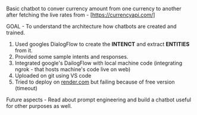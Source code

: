 Basic chatbot to conver currency amount from one currency to another after fetching the live rates from -
[https://currencyapi.com/]

GOAL - To understand the architecture how chatbots are created and trained. 

1. Used googles DialogFlow to create the **INTENCT** and extract **ENTITIES** from it.
2. Provided some sample intents and responses.
3. Integrated google's DailogFlow with local machine code (integrating ngrok - that hosts machine's code live on web)
4. Uploaded on git using VS code
5. Tried to deploy on [render.com](https://render.com/) but failing because of free version (timeout)

Future aspects - Read about prompt engineering and build a chatbot useful for other purposes as well.

